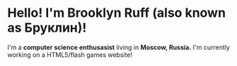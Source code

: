 # Hello! I'm Brooklyn Ruff (also known as Бруклин)!
I'm a **computer science enthusasist** living in **Moscow, Russia.**
I'm currently working on a HTML5/flash games website!
